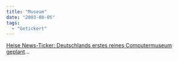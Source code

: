 ```yaml
---
title: "Museum"
date: "2003-08-05"
tags:
  - "Getickert"
---
```


[Heise News-Ticker: Deutschlands erstes reines Computermuseum geplant](http://www.heise.de/newsticker/data/anw-05.08.03-007/ "Heise News-Ticker: Deutschlands erstes reines Computermuseum geplant")…
